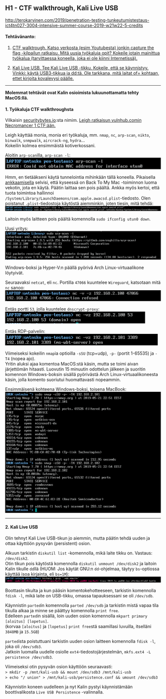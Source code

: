 ## H1 - CTF walkthrough, Kali Live USB

http://terokarvinen.com/2019/penetration-testing-tunkeutumistestaus-ict4tn027-3004-intensive-summer-course-2019-w21w22-5-credits

#### Tehtävänanto:

1. [CTF walktrough. Katso verkosta (esim Youtubesta) jonkin capture the flag -kilpailun ratkaisu. Mitä uusia työkaluja opit? Kokeile jotain mainittua työkalua (tarvittaessa koneella, joka ei ole kiinni Internetissä).](#tehtava1)

2. [Kali Live USB. Tee Kali Live USB -tikku. Kokeile, että se käynnistyy. Vinkki: käytä USB3-tikkua ja dd:tä. Ole tarkkana, mitä laitat of= kohtaan, ettet kirjoita kovalevysi päälle.](#tehtava2)

---

**Molemmat tehtävät ovat Kalin osioimista lukuunottamatta tehty MacOS:llä.**

#### <a id="tehtava1">1. Työkaluja CTF walkthroughsta</a>

Vilkaisin [securitybytes.io](https://securitybytes.io):sta nimim. [Leigh ratkaisun vulnhub.comin Necromancer 1 CTF:ään.](https://securitybytes.io/vulnhub-com-necromancer-1-ctf-walkthrough-4b58a708f747?gi=8abf7af97ae5)

Leigh käyttää monia, monia eri työkaluja, mm. `nmap`, `nc`, `arp-scan`, `nikto`, `binwalk`, `snmpwalk`, `aircrack-ng`, `hydra`...\
Kokeilin kolmea ensimmäistä kotiverkossani.

Aloitin `arp-scan`illa, `arp-scan -l`:\
![arp-scan-utun-1](/h1-ctf-kali/screenshots/arp-scan-utun-1.png)

Hmm, en tietääkseni käytä tunnelointia mihinkään tällä koneella. Pikaisella [ankkaamisella](https://duck.com) selvisi, että kyseessä on Back To My Mac -toiminnon luoma vekotin, jota en käytä. Päätin laittaa sen pois päältä. Ankka myös kertoi, että tuota toimintoa hallinnoi `/System/Library/LaunchDaemons/com.apple.awacsd.plist`-tiedosto. Olen poistanut `.plist`-tiedostoja käytöstä aiemminkin, joten tiesin, mitä tehdä:\
![arp-scan-utun-2](/h1-ctf-kali/screenshots/arp-scan-utun-2.png)

Laitoin myös laitteen pois päältä komennolla `sudo ifconfig utun0 down`.

Uusi yritys:\
![arp-scan](/h1-ctf-kali/screenshots/arp-scan.png)

Windows-boksi ja Hyper-V:n päällä pyörivä Arch Linux-virtuaalikone löytyivät.

Seuraavaksi `netcat`, eli `nc`. Portilla `47066` kuuntelee `Wireguard`, katsotaan mitä `nc` sanoo:\
![nc-1](/h1-ctf-kali/screenshots/nc-1.png)

Entäs portti `53`, jolla kuuntelee `dnscrypt-proxy`:\
![nc-2](/h1-ctf-kali/screenshots/nc-2.png)

Entäs RDP-palvelin:\
![nc-3](/h1-ctf-kali/screenshots/nc-3.png)

Viimeiseksi kokeilin `nmap`ia optioilla `-sSU` (tcp+udp), `-p-` (portit 1-65535) ja `-T4` (nopea ajo).\
Yritin aluksi ajaa komentoa MacOS:stä käsin, mutta se toimi aivan järjettömän hitaasti. Luovutin 15 minuutin odottelun jälkeen ja suoritin komennon Windows-boksin sisällä pyörivästä Arch Linux-virtuaalikoneesta käsin, jolla komento suoriutui huomattavasti nopeammin.

Ensimmäisenä kohteena Windows-boksi, toisena MacBook:\
![nmap](/h1-ctf-kali/screenshots/nmap.png)

---

#### <a id="tehtava2">2. Kali Live USB</a>

Olin tehnyt Kali Live USB-tikun jo aiemmin, mutta päätin tehdä uuden ja ottaa käyttöön pysyvän (persistent) osion.

Alkuun tarkistin `diskutil list` -komennolla, mikä laite tikku on. Vastaus: `/dev/disk2`.\
Otin tikun pois käytöstä komennolla `diskutil unmount /dev/disk2` ja laitoin Kalin tikulle `dd`llä (HUOM: Jos käytät GNU:n `dd`-ohjelmaa, täytyy `bs`-optiossa käyttää isoa kirjainta, eli `bs=1M`):\
![dd-kali](/h1-ctf-kali/screenshots/dd-kali.png)

Boottasin tikulta ja kun pääsin komentokehotteeseen, tarkistin komennolla `fdisk -l`, mikä laite on USB-tikku, omassa tapauksessani se oli `/dev/sdb`.

Käynnistin `parted`in komennolla `parted /dev/sdb` ja tarkistin mistä vapaa tila tikulla alkaa ja minne se päättyy komennolla `print free`.\
Edelleen `parted`in sisällä, loin uuden osion komennolla `mkpart primary [aloitus] [lopetus]`.\
(korvaa `[aloitus]` ja `[lopetus]` `print free`stä saamillasi luvuilla, itselläni `3848MB` ja `15.5GB`)

`parted`ista poistuttuani tarkistin uuden osion laitteen komennolla `fdisk -l`, joka oli `/dev/sdb3`.\
Jatkoin luomalla uudelle osiolle `ext4`-tiedostojärjestelmän, `mkfs.ext4 -L persistence /dev/sdb3`.

Viimeiseksi otin pysyvän osion käyttöön seuraavasti:\
`> mkdir -p /mnt/kali-usb && mount /dev/sdb3 /mnt/kali-usb`\
`> echo "/ union" > /mnt/kali-usb/persistence.conf && umount /dev/sdb3`

Käynnistin koneen uudelleen ja nyt Kalin pystyi käynnistämään boottivalikosta `Live USB Persistence` -valinnalla.
